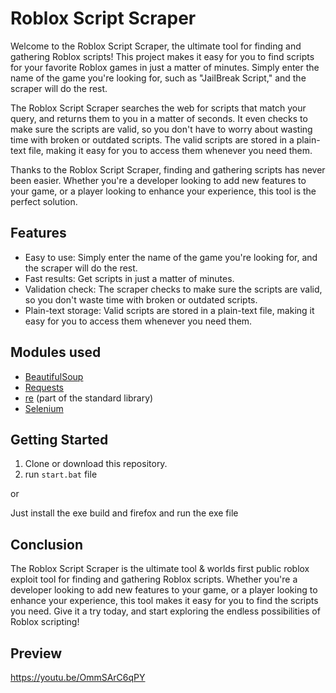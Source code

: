 
# Roblox Script Scraper

Welcome to the Roblox Script Scraper, the ultimate tool for finding and gathering Roblox scripts! This project makes it easy for you to find scripts for your favorite Roblox games in just a matter of minutes. Simply enter the name of the game you're looking for, such as "JailBreak Script," and the scraper will do the rest.

The Roblox Script Scraper searches the web for scripts that match your query, and returns them to you in a matter of seconds. It even checks to make sure the scripts are valid, so you don't have to worry about wasting time with broken or outdated scripts. The valid scripts are stored in a plain-text file, making it easy for you to access them whenever you need them.

Thanks to the Roblox Script Scraper, finding and gathering scripts has never been easier. Whether you're a developer looking to add new features to your game, or a player looking to enhance your experience, this tool is the perfect solution.

## Features

-   Easy to use: Simply enter the name of the game you're looking for, and the scraper will do the rest.
-   Fast results: Get scripts in just a matter of minutes.
-   Validation check: The scraper checks to make sure the scripts are valid, so you don't waste time with broken or outdated scripts.
-   Plain-text storage: Valid scripts are stored in a plain-text file, making it easy for you to access them whenever you need them.

## Modules used

-   [BeautifulSoup](https://www.crummy.com/software/BeautifulSoup/bs4/doc/)
-   [Requests](https://requests.readthedocs.io/en/master/)
-   [re](https://docs.python.org/3/library/re.html) (part of the standard library)
- [Selenium](https://selenium-python.readthedocs.io/)

## Getting Started

1.  Clone or download this repository.
2.  run `start.bat` file

or 

Just install the exe build and firefox and run the exe file
## Conclusion

The Roblox Script Scraper is the ultimate tool & worlds first public roblox exploit tool for finding and gathering Roblox scripts. Whether you're a developer looking to add new features to your game, or a player looking to enhance your experience, this tool makes it easy for you to find the scripts you need. Give it a try today, and start exploring the endless possibilities of Roblox scripting!

## Preview
https://youtu.be/OmmSArC6qPY

